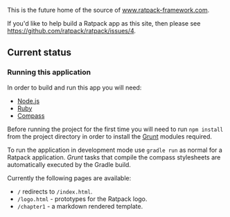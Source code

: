This is the future home of the source of www.ratpack-framework.com.

If you'd like to help build a Ratpack app as this site, then please see https://github.com/ratpack/ratpack/issues/4.

## Current status

### Running this application

In order to build and run this app you will need:

* [Node.js][1]
* [Ruby][2]
* [Compass][3]

Before running the project for the first time you will need to run `npm install` from the project directory in order to install the [Grunt][4] modules required.

To run the application in development mode use `gradle run` as normal for a Ratpack application. _Grunt_ tasks that compile the compass stylesheets are automatically executed by the Gradle build.

Currently the following pages are available:

* `/` redirects to `/index.html`.
* `/logo.html` - prototypes for the Ratpack logo.
* `/chapter1` - a markdown rendered template.

[1]:http://nodejs.org/
[2]:http://www.ruby-lang.org/en/downloads/
[3]:http://compass-style.org/install/
[4]:http://gruntjs.com/